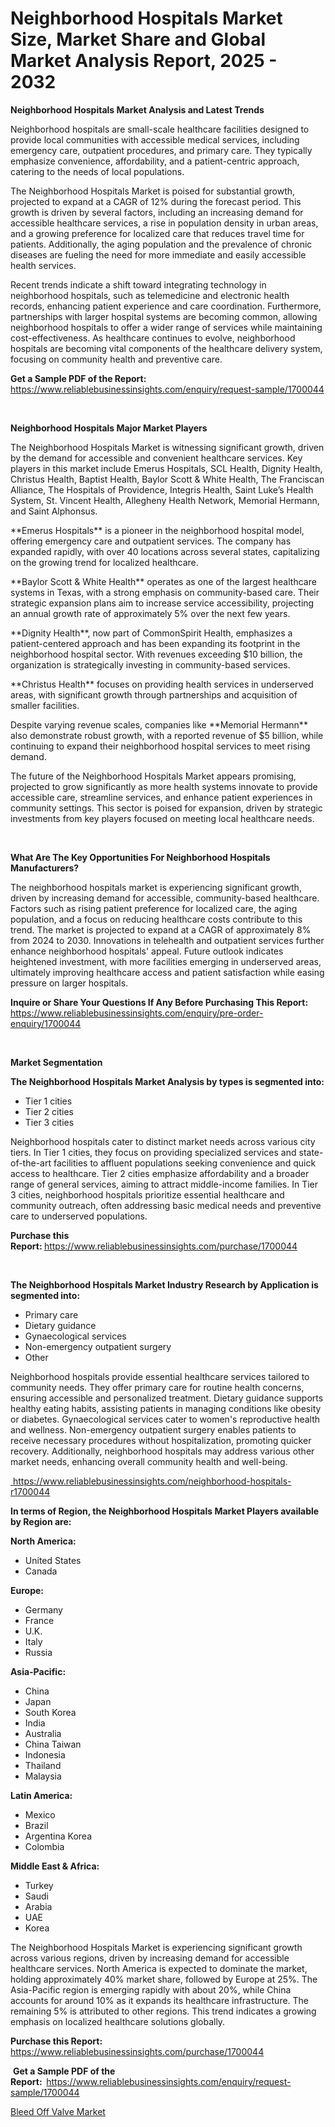 <p><h1>Neighborhood Hospitals Market Size, Market Share and Global Market Analysis Report, 2025 - 2032</h1></p><p><strong>Neighborhood Hospitals Market Analysis and Latest Trends</strong></p>
<p><p>Neighborhood hospitals are small-scale healthcare facilities designed to provide local communities with accessible medical services, including emergency care, outpatient procedures, and primary care. They typically emphasize convenience, affordability, and a patient-centric approach, catering to the needs of local populations.</p><p>The Neighborhood Hospitals Market is poised for substantial growth, projected to expand at a CAGR of 12% during the forecast period. This growth is driven by several factors, including an increasing demand for accessible healthcare services, a rise in population density in urban areas, and a growing preference for localized care that reduces travel time for patients. Additionally, the aging population and the prevalence of chronic diseases are fueling the need for more immediate and easily accessible health services.</p><p>Recent trends indicate a shift toward integrating technology in neighborhood hospitals, such as telemedicine and electronic health records, enhancing patient experience and care coordination. Furthermore, partnerships with larger hospital systems are becoming common, allowing neighborhood hospitals to offer a wider range of services while maintaining cost-effectiveness. As healthcare continues to evolve, neighborhood hospitals are becoming vital components of the healthcare delivery system, focusing on community health and preventive care.</p></p>
<p><strong>Get a Sample PDF of the Report:&nbsp;</strong> <a href="https://www.reliablebusinessinsights.com/enquiry/request-sample/1700044?utm_campaign=1873&utm_medium=2&utm_source=Github&utm_content=ia&utm_term=09012025&utm_id=neighborhood-hospitals">https://www.reliablebusinessinsights.com/enquiry/request-sample/1700044</a></p>
<p>&nbsp;</p>
<p><strong>Neighborhood Hospitals Major Market Players</strong></p>
<p><p>The Neighborhood Hospitals Market is witnessing significant growth, driven by the demand for accessible and convenient healthcare services. Key players in this market include Emerus Hospitals, SCL Health, Dignity Health, Christus Health, Baptist Health, Baylor Scott & White Health, The Franciscan Alliance, The Hospitals of Providence, Integris Health, Saint Luke’s Health System, St. Vincent Health, Allegheny Health Network, Memorial Hermann, and Saint Alphonsus.</p><p>**Emerus Hospitals** is a pioneer in the neighborhood hospital model, offering emergency care and outpatient services. The company has expanded rapidly, with over 40 locations across several states, capitalizing on the growing trend for localized healthcare.</p><p>**Baylor Scott & White Health** operates as one of the largest healthcare systems in Texas, with a strong emphasis on community-based care. Their strategic expansion plans aim to increase service accessibility, projecting an annual growth rate of approximately 5% over the next few years.</p><p>**Dignity Health**, now part of CommonSpirit Health, emphasizes a patient-centered approach and has been expanding its footprint in the neighborhood hospital sector. With revenues exceeding $10 billion, the organization is strategically investing in community-based services.</p><p>**Christus Health** focuses on providing health services in underserved areas, with significant growth through partnerships and acquisition of smaller facilities. </p><p>Despite varying revenue scales, companies like **Memorial Hermann** also demonstrate robust growth, with a reported revenue of $5 billion, while continuing to expand their neighborhood hospital services to meet rising demand.</p><p>The future of the Neighborhood Hospitals Market appears promising, projected to grow significantly as more health systems innovate to provide accessible care, streamline services, and enhance patient experiences in community settings. This sector is poised for expansion, driven by strategic investments from key players focused on meeting local healthcare needs.</p></p>
<p>&nbsp;</p>
<p><strong>What Are The Key Opportunities For Neighborhood Hospitals Manufacturers?</strong></p>
<p><p>The neighborhood hospitals market is experiencing significant growth, driven by increasing demand for accessible, community-based healthcare. Factors such as rising patient preference for localized care, the aging population, and a focus on reducing healthcare costs contribute to this trend. The market is projected to expand at a CAGR of approximately 8% from 2024 to 2030. Innovations in telehealth and outpatient services further enhance neighborhood hospitals' appeal. Future outlook indicates heightened investment, with more facilities emerging in underserved areas, ultimately improving healthcare access and patient satisfaction while easing pressure on larger hospitals.</p></p>
<p><strong>Inquire or Share Your Questions If Any Before Purchasing This Report:</strong> <a href="https://www.reliablebusinessinsights.com/enquiry/pre-order-enquiry/1700044?utm_campaign=1873&utm_medium=2&utm_source=Github&utm_content=ia&utm_term=09012025&utm_id=neighborhood-hospitals">https://www.reliablebusinessinsights.com/enquiry/pre-order-enquiry/1700044</a></p>
<p>&nbsp;</p>
<p><strong>Market Segmentation</strong></p>
<p><strong>The Neighborhood Hospitals Market Analysis by types is segmented into:</strong></p>
<p><ul><li>Tier 1 cities</li><li>Tier 2 cities</li><li>Tier 3 cities</li></ul></p>
<p><p>Neighborhood hospitals cater to distinct market needs across various city tiers. In Tier 1 cities, they focus on providing specialized services and state-of-the-art facilities to affluent populations seeking convenience and quick access to healthcare. Tier 2 cities emphasize affordability and a broader range of general services, aiming to attract middle-income families. In Tier 3 cities, neighborhood hospitals prioritize essential healthcare and community outreach, often addressing basic medical needs and preventive care to underserved populations.</p></p>
<p><strong>Purchase this Report:&nbsp;</strong><a href="https://www.reliablebusinessinsights.com/purchase/1700044?utm_campaign=1873&utm_medium=2&utm_source=Github&utm_content=ia&utm_term=09012025&utm_id=neighborhood-hospitals">https://www.reliablebusinessinsights.com/purchase/1700044</a></p>
<p>&nbsp;</p>
<p><strong>The Neighborhood Hospitals Market Industry Research by Application is segmented into:</strong></p>
<p><ul><li>Primary care</li><li>Dietary guidance</li><li>Gynaecological services</li><li>Non-emergency outpatient surgery</li><li>Other</li></ul></p>
<p><p>Neighborhood hospitals provide essential healthcare services tailored to community needs. They offer primary care for routine health concerns, ensuring accessible and personalized treatment. Dietary guidance supports healthy eating habits, assisting patients in managing conditions like obesity or diabetes. Gynaecological services cater to women's reproductive health and wellness. Non-emergency outpatient surgery enables patients to receive necessary procedures without hospitalization, promoting quicker recovery. Additionally, neighborhood hospitals may address various other market needs, enhancing overall community health and well-being.</p></p>
<p><a href="https://www.reliablebusinessinsights.com/neighborhood-hospitals-r1700044?utm_campaign=1873&utm_medium=2&utm_source=Github&utm_content=ia&utm_term=09012025&utm_id=neighborhood-hospitals">&nbsp;https://www.reliablebusinessinsights.com/neighborhood-hospitals-r1700044</a></p>
<p><strong>In terms of Region, the Neighborhood Hospitals Market Players available by Region are:</strong></p>
<p>
    <p> <strong> North America: </strong>
        <ul>
            <li>United States</li>
            <li>Canada</li>
        </ul>
        </p> 
    <p> <strong> Europe: </strong>
        <ul>
            <li>Germany</li>
            <li>France</li>
            <li>U.K.</li>
            <li>Italy</li>
            <li>Russia</li>
        </ul>
        </p> 
    <p> <strong> Asia-Pacific: </strong>
        <ul>
            <li>China</li>
            <li>Japan</li>
            <li>South Korea</li>
            <li>India</li>
            <li>Australia</li>
            <li>China Taiwan</li>
            <li>Indonesia</li>
            <li>Thailand</li>
            <li>Malaysia</li>
        </ul>
        </p> 
    <p> <strong> Latin America: </strong>
        <ul>
            <li>Mexico</li>
            <li>Brazil</li>
            <li>Argentina Korea</li>
            <li>Colombia</li>
        </ul>
        </p> 
    <p> <strong> Middle East & Africa: </strong>
        <ul>
            <li>Turkey</li>
            <li>Saudi</li>
            <li>Arabia</li>
            <li>UAE</li>
            <li>Korea</li>
        </ul>
    </p>
    </p>
<p><p>The Neighborhood Hospitals Market is experiencing significant growth across various regions, driven by increasing demand for accessible healthcare services. North America is expected to dominate the market, holding approximately 40% market share, followed by Europe at 25%. The Asia-Pacific region is emerging rapidly with about 20%, while China accounts for around 10% as it expands its healthcare infrastructure. The remaining 5% is attributed to other regions. This trend indicates a growing emphasis on localized healthcare solutions globally.</p></p>
<p><strong>Purchase this Report: </strong><a href="https://www.reliablebusinessinsights.com/purchase/1700044?utm_campaign=1873&utm_medium=2&utm_source=Github&utm_content=ia&utm_term=09012025&utm_id=neighborhood-hospitals">https://www.reliablebusinessinsights.com/purchase/1700044</a></p>
<p>&nbsp;<strong>Get a Sample PDF of the Report:&nbsp;&nbsp;</strong><a href="https://www.reliablebusinessinsights.com/enquiry/request-sample/1700044?utm_campaign=1873&utm_medium=2&utm_source=Github&utm_content=ia&utm_term=09012025&utm_id=neighborhood-hospitals">https://www.reliablebusinessinsights.com/enquiry/request-sample/1700044</a></p>
<p><strong></strong></p>
<p><p><a href="https://github.com/barnickclara79/Market-Research-Report-List-1/blob/main/bleed-off-valve-market.md?utm_campaign=1873&utm_medium=2&utm_source=Github&utm_content=ia&utm_term=09012025&utm_id=neighborhood-hospitals">Bleed Off Valve Market</a></p></p>